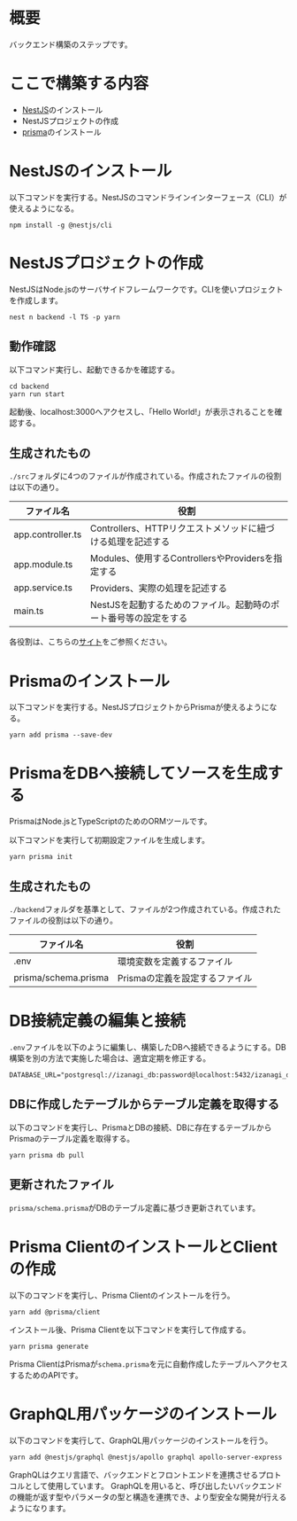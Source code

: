 # 概要
バックエンド構築のステップです。

# ここで構築する内容
 - [NestJS](https://nestjs.com/)のインストール
 - NestJSプロジェクトの作成
 - [prisma](https://www.prisma.io/)のインストール

# NestJSのインストール
以下コマンドを実行する。NestJSのコマンドラインインターフェース（CLI）が使えるようになる。
```
npm install -g @nestjs/cli
```


# NestJSプロジェクトの作成
NestJSはNode.jsのサーバサイドフレームワークです。CLIを使いプロジェクトを作成します。

```
nest n backend -l TS -p yarn
```

## 動作確認
以下コマンド実行し、起動できるかを確認する。

```
cd backend
yarn run start
```

起動後、localhost:3000へアクセスし、「Hello World!」が表示されることを確認する。

## 生成されたもの

`./src`フォルダに4つのファイルが作成されている。作成されたファイルの役割は以下の通り。


|  ファイル名  |  役割  |
| ----------- | --------- |
|  app.controller.ts  |  Controllers、HTTPリクエストメソッドに紐づける処理を記述する  |
|  app.module.ts  |  Modules、使用するControllersやProvidersを指定する  |
|  app.service.ts  |  Providers、実際の処理を記述する  |
|  main.ts  |  NestJSを起動するためのファイル。起動時のポート番号等の設定をする  |

各役割は、こちらの[サイト](https://zenn.dev/morinokami/articles/nestjs-overview)をご参照ください。

# Prismaのインストール

以下コマンドを実行する。NestJSプロジェクトからPrismaが使えるようになる。
```
yarn add prisma --save-dev
```

# PrismaをDBへ接続してソースを生成する

PrismaはNode.jsとTypeScriptのためのORMツールです。

以下コマンドを実行して初期設定ファイルを生成します。
```
yarn prisma init
```

## 生成されたもの

`./backend`フォルダを基準として、ファイルが2つ作成されている。作成されたファイルの役割は以下の通り。


|  ファイル名  |  役割  |
| ----------- | --------- |
|  .env  |  環境変数を定義するファイル  |
|  prisma/schema.prisma  |  Prismaの定義を設定するファイル  |


# DB接続定義の編集と接続

`.env`ファイルを以下のように編集し、構築したDBへ接続できるようにする。DB構築を別の方法で実施した場合は、適宜定期を修正する。

```shell:.env
DATABASE_URL="postgresql://izanagi_db:password@localhost:5432/izanagi_db"
```

## DBに作成したテーブルからテーブル定義を取得する

以下のコマンドを実行し、PrismaとDBの接続、DBに存在するテーブルからPrismaのテーブル定義を取得する。

```
yarn prisma db pull
```


## 更新されたファイル

`prisma/schema.prisma`がDBのテーブル定義に基づき更新されています。

# Prisma ClientのインストールとClientの作成

以下のコマンドを実行し、Prisma Clientのインストールを行う。

```
yarn add @prisma/client
```

インストール後、Prisma Clientを以下コマンドを実行して作成する。

```
yarn prisma generate
```

Prisma ClientはPrismaが`schema.prisma`を元に自動作成したテーブルへアクセスするためのAPIです。


# GraphQL用パッケージのインストール

以下のコマンドを実行して、GraphQL用パッケージのインストールを行う。
```
yarn add @nestjs/graphql @nestjs/apollo graphql apollo-server-express
```

GraphQLはクエリ言語で、バックエンドとフロントエンドを連携させるプロトコルとして使用しています。
GraphQLを用いると、呼び出したいバックエンドの機能が返す型やパラメータの型と構造を連携でき、より型安全な開発が行えるようになります。